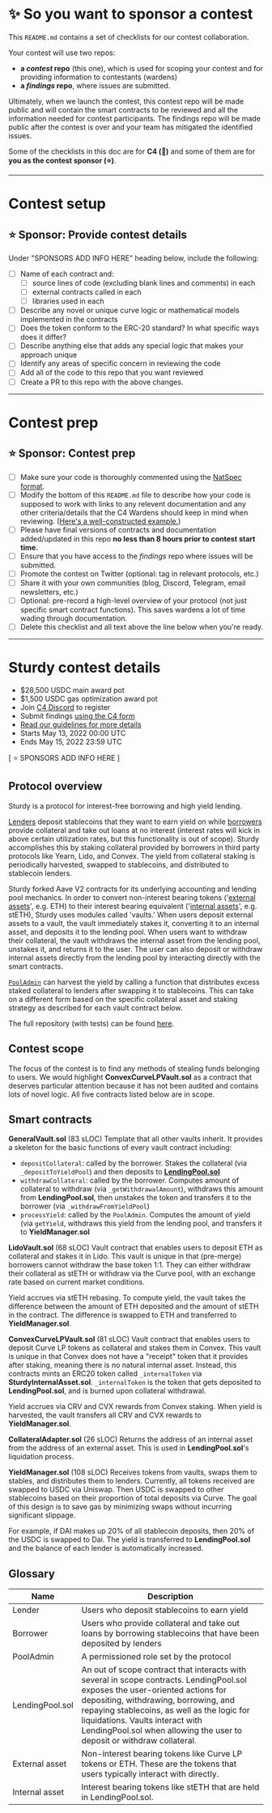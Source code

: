 # ✨ So you want to sponsor a contest

This `README.md` contains a set of checklists for our contest collaboration.

Your contest will use two repos: 
- **a _contest_ repo** (this one), which is used for scoping your contest and for providing information to contestants (wardens)
- **a _findings_ repo**, where issues are submitted. 

Ultimately, when we launch the contest, this contest repo will be made public and will contain the smart contracts to be reviewed and all the information needed for contest participants. The findings repo will be made public after the contest is over and your team has mitigated the identified issues.

Some of the checklists in this doc are for **C4 (🐺)** and some of them are for **you as the contest sponsor (⭐️)**.

---

# Contest setup

## ⭐️ Sponsor: Provide contest details

Under "SPONSORS ADD INFO HERE" heading below, include the following:

- [ ] Name of each contract and:
  - [ ] source lines of code (excluding blank lines and comments) in each
  - [ ] external contracts called in each
  - [ ] libraries used in each
- [ ] Describe any novel or unique curve logic or mathematical models implemented in the contracts
- [ ] Does the token conform to the ERC-20 standard? In what specific ways does it differ?
- [ ] Describe anything else that adds any special logic that makes your approach unique
- [ ] Identify any areas of specific concern in reviewing the code
- [ ] Add all of the code to this repo that you want reviewed
- [ ] Create a PR to this repo with the above changes.

---

# Contest prep

## ⭐️ Sponsor: Contest prep
- [ ] Make sure your code is thoroughly commented using the [NatSpec format](https://docs.soliditylang.org/en/v0.5.10/natspec-format.html#natspec-format).
- [ ] Modify the bottom of this `README.md` file to describe how your code is supposed to work with links to any relevent documentation and any other criteria/details that the C4 Wardens should keep in mind when reviewing. ([Here's a well-constructed example.](https://github.com/code-423n4/2021-06-gro/blob/main/README.md))
- [ ] Please have final versions of contracts and documentation added/updated in this repo **no less than 8 hours prior to contest start time.**
- [ ] Ensure that you have access to the _findings_ repo where issues will be submitted.
- [ ] Promote the contest on Twitter (optional: tag in relevant protocols, etc.)
- [ ] Share it with your own communities (blog, Discord, Telegram, email newsletters, etc.)
- [ ] Optional: pre-record a high-level overview of your protocol (not just specific smart contract functions). This saves wardens a lot of time wading through documentation.
- [ ] Delete this checklist and all text above the line below when you're ready.

---

# Sturdy contest details
- $28,500 USDC main award pot
- $1,500 USDC gas optimization award pot
- Join [C4 Discord](https://discord.gg/code4rena) to register
- Submit findings [using the C4 form](https://code4rena.com/contests/2022-05-sturdy-contest/submit)
- [Read our guidelines for more details](https://docs.code4rena.com/roles/wardens)
- Starts May 13, 2022 00:00 UTC
- Ends May 15, 2022 23:59 UTC


[ ⭐️ SPONSORS ADD INFO HERE ]

## Protocol overview

Sturdy is a protocol for interest-free borrowing and high yield lending.

[Lenders](#glossary) deposit stablecoins that they want to earn yield on while [borrowers](#glossary) provide collateral and take out loans at no interest (interest rates will kick in above certain utilization rates, but this functionality is out of scope). Sturdy accomplishes this by staking collateral provided by borrowers in third party protocols like Yearn, Lido, and Convex. The yield from collateral staking is periodically harvested, swapped to stablecoins, and distributed to stablecoin lenders.

Sturdy forked Aave V2 contracts for its underlying accounting and lending pool mechanics. In order to convert non-interest bearing tokens ('[external assets](#glossary)', e.g. ETH) to their interest bearing equivalent ('[internal assets](#glossary)', e.g. stETH), Sturdy uses modules called 'vaults.' When users deposit external assets to a vault, the vault immediately stakes it, converting it to an internal asset, and deposits it to the lending pool. When users want to withdraw their collateral, the vault withdraws the internal asset from the lending pool, unstakes it, and returns it to the user. The user can also deposit or withdraw internal assets directly from the lending pool by interacting directly with the smart contracts. 

[`PoolAdmin`](#glossary) can harvest the yield by calling a function that distributes excess staked collateral to lenders after swapping it to stablecoins. This can take on a different form based on the specific collateral asset and staking strategy as described for each vault contract below. 

The full repository (with tests) can be found [here](https://github.com/sturdyfi/code4rena-may-2022).

## Contest scope
The focus of the contest is to find any methods of stealing funds belonging to users. We would highlight **ConvexCurveLPVault.sol** as a contract that deserves particular attention because it has not been audited and contains lots of novel logic. All five contracts listed below are in scope.

  

## Smart contracts

**GeneralVault.sol** (83 sLOC)
Template that all other vaults inherit. It provides a skeleton for the basic functions of every vault contract including:
- `depositCollateral`: called by the borrower. Stakes the collateral (via `_depositToYieldPool`) and then deposits to [**LendingPool.sol**](#glossary)
- `withdrawCollateral`: called by the borrower. Computes amount of collateral to withdraw (via `_getWithdrawalAmount`), withdraws this amount from **LendingPool.sol**, then unstakes the token and transfers it to the borrower (via `_withdrawFromYieldPool`)
- `processYield`: called by the `PoolAdmin`. Computes the amount of yield (via `getYield`, withdraws this yield from the lending pool, and transfers it to **YieldManager.sol**

**LidoVault.sol** (68 sLOC)
Vault contract that enables users to deposit ETH as collateral and stakes it in Lido. This vault is unique in that (pre-merge) borrowers cannot withdraw the base token 1:1. They can either withdraw their collateral as stETH or withdraw via the Curve pool, with an exchange rate based on current market conditions.

Yield accrues via stETH rebasing. To compute yield, the vault takes the difference between the amount of ETH deposited and the amount of stETH in the contract. The difference is swapped to ETH and transferred to **YieldManager.sol**.

**ConvexCurveLPVault.sol** (81 sLOC)
Vault contract that enables users to deposit Curve LP tokens as collateral and stakes them in Convex. This vault is unique in that Convex does not have a "receipt" token that it provides after staking, meaning there is no natural internal asset. Instead, this contracts mints an ERC20 token called `_internalToken` via **SturdyInternalAsset.sol**. `_internalToken` is the token that gets deposited to **LendingPool.sol**, and is burned upon collateral withdrawal.

Yield accrues via CRV and CVX rewards from Convex staking. When yield is harvested, the vault transfers all CRV and CVX rewards to **YieldManager.sol**.

**CollateralAdapter.sol** (26 sLOC)
Returns the address of an internal asset from the address of an external asset. This is used in **LendingPool.sol**'s liquidation process.


**YieldManager.sol** (108 sLOC)
Receives tokens from vaults, swaps them to stables, and distributes them to lenders. Currently, all tokens received are swapped to USDC via Uniswap. Then USDC is swapped to other stablecoins based on their proportion of total deposits via Curve. The goal of this design is to save gas by minimizing swaps without incurring significant slippage.

For example, if DAI makes up 20% of all stablecoin deposits, then 20% of the USDC is swapped to Dai. The yield is transferred to **LendingPool.sol** and the balance of each lender is automatically increased.

## Glossary
| Name     | Description |
| ----------- | ----------- |
| Lender      | Users who deposit stablecoins to earn yield       |
| Borrower   | Users who provide collateral and take out loans by borrowing stablecoins that have been deposited by lenders        |
| PoolAdmin   | A permissioned role set by the protocol        |
| LendingPool.sol   | An out of scope contract that interacts with several in scope contracts. LendingPool.sol exposes the user-oriented actions for depositing, withdrawing, borrowing, and repaying stablecoins, as well as the logic for liquidations. Vaults interact with LendingPool.sol when allowing the user to deposit or withdraw collateral.        |
| External asset   | Non-interest bearing tokens like Curve LP tokens or ETH. These are the tokens that users typically interact with directly.        |
| Internal asset   | Interest bearing tokens like stETH that are held in LendingPool.sol.        |
